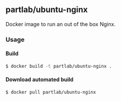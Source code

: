 ## partlab/ubuntu-nginx

Docker image to run an out of the box Nginx.

### Usage

#### Build

```bash
$ docker build -t partlab/ubuntu-nginx .
```

#### Download automated build

```bash
$ docker pull partlab/ubuntu-nginx
```
